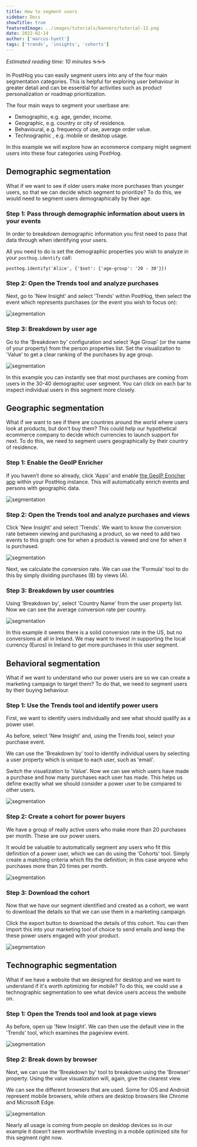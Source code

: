 ```yaml
---
title: How to segment users
sidebar: Docs
showTitle: true
featuredImage: ../images/tutorials/banners/tutorial-12.png
date: 2022-02-14
author: ['marcus-hyett']
tags: ['trends', 'insights', 'cohorts']
---
```


_Estimated reading time: 10 minutes_ ☕☕☕

In PostHog you can easily segment users into any of the four main segmentation categories. This is helpful for exploring user behaviour in greater detail and can be essential for activities such as product personalization or roadmap prioritization.

The four main ways to segment your userbase are: 

- Demographic, e.g. age, gender, income. 
- Geographic, e.g. country or city of residence.
- Behavioural, e.g. frequency of use, average order value.
- Technographic , e.g. mobile or desktop usage. 

In this example we will explore how an ecommerce company might segment users into these four categories using PostHog. 

## Demographic segmentation

What if we want to see if older users make more purchases than younger users, so that we can decide which segment to prioritize? To do this, we would need to segment users demographically by their age.

### Step 1: Pass through demographic information about users in your events

In order to breakdown demographic information you first need to pass that data through when identifying your users.

All you need to do is set the demographic properties you wish to analyze in your ```posthog.identify``` call: 


```
posthog.identify('Alice', {'$set': {'age-group': '20 - 30'}})
```

### Step 2: Open the Trends tool and analyze purchases

Next, go to 'New Insight' and select 'Trends' within PostHog, then select the event which represents purchases (or the event you wish to focus on):

![segmentation](../images/tutorials/segmentation/segment-posthog-1.png)

### Step 3: Breakdown by user age

Go to the 'Breakdown by' configuration and select 'Age Group' (or the name of your property) from the person properties list. Set the visualization to 'Value' to get a clear ranking of the purchases by age group.

![segmentation](../images/tutorials/segmentation/segment-posthog-2.png)

In this example you can instantly see that most purchases are coming from users in the 30-40 demographic user segment. You can click on each bar to inspect individual users in this segment more closely. 

## Geographic segmentation

What if we want to see if there are countries around the world where users look at products, but don't buy them? This could help our hypothetical ecommerce company to decide which currencies to launch support for next. To do this, we need to segment users geographically by their country of residence.

### Step 1: Enable the GeoIP Enricher

If you haven’t done so already, click 'Apps' and enable [the GeoIP Enricher app](/apps/geoip-enrichment) within your PostHog instance. This will automatically enrich events and persons with geographic data.

![segmentation](../images/tutorials/segmentation/segment-posthog-3.png)

### Step 2: Open the Trends tool and analyze purchases and views

Click 'New Insight' and select 'Trends'. We want to know the conversion rate between viewing and purchasing a product, so we need to add two events to this graph: one for when a product is viewed and one for when it is purchased. 

![segmentation](../images/tutorials/segmentation/segment-posthog-4.png)

Next, we calculate the conversion rate. We can use the 'Formula' tool to do this by simply dividing purchases (B) by views (A). 

### Step 3: Breakdown by user countries

Using 'Breakdown by', select 'Country Name' from the user property list. Now we can see the average conversion rate per country.

![segmentation](../images/tutorials/segmentation/segment-posthog-5.png)

In this example it seems there is a solid conversion rate in the US, but no conversions at all in Ireland. We may want to invest in supporting the local currency (Euros) in Ireland to get more purchases in this user segment. 

## Behavioral segmentation

What if we want to understand who our power users are so we can create a marketing campaign to target them? To do that, we need to segment users by their buying behaviour.

### Step 1: Use the Trends tool and identify power users 

First, we want to identify users individually and see what should qualify as a power user. 

As before, select 'New Insight' and, using the Trends tool, select your purchase event. 

We can use the 'Breakdown by' tool to identify individual users by selecting a user property which is unique to each user, such as 'email'. 

Switch the visualization to 'Value'. Now we can see which users have made a purchase and how many purchases each user has made. This helps us define exactly what we should consider a power user to be compared to other users.

![segmentation](../images/tutorials/segmentation/segment-posthog-6.png)

### Step 2: Create a cohort for power buyers

We have a group of really active users who make more than 20 purchases per month. These are our power users. 

It would be valuable to automatically segment any users who fit this definition of a power user, which we can do using the 'Cohorts' tool. Simply create a matching criteria which fits the definition; in this case anyone who purchases more than 20 times per month. 

![segmentation](../images/tutorials/segmentation/segment-posthog-7.png)

### Step 3: Download the cohort 

Now that we have our segment identified and created as a cohort, we want to download the details so that we can use them in a marketing campaign. 

Click the export button to download the details of this cohort. You can then import this into your marketing tool of choice to send emails and keep the these power users engaged with your product.

![segmentation](../images/tutorials/segmentation/segment-posthog-8.png)

## Technographic segmentation

What if we have a website that we designed for desktop and we want to understand if it's worth optimizing for mobile? To do this, we could use a technographic segmentation to  see what device users access the website on.

### Step 1: Open the Trends tool and look at page views

As before, open up 'New Insight'. We can then use the default view in the 'Trends' tool, which examines the pageview event.

![segmentation](../images/tutorials/segmentation/segment-posthog-9.png)

### Step 2: Break down by browser

Next, we can use the 'Breakdown by' tool to breakdown using the 'Browser' property. Using the value visualization will, again, give the clearest view.

We can see the different browsers that are used. Some for iOS and Android represent mobile browsers, while others are desktop browsers like Chrome and Microsoft Edge.

![segmentation](../images/tutorials/segmentation/segment-posthog-10.png)

Nearly all usage is coming from people on desktop devices so in our example it doesn’t seem worthwhile investing in a mobile optimized site for this segment right now.

<NewsletterForm compact/>
